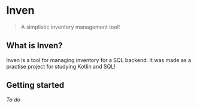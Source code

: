 # Inven
> A simplistic inventory management tool!

## What is Inven?
Inven is a tool for managing inventory for a SQL backend.
It was made as a practise project for studying Kotlin and SQL!

## Getting started
*To do*
